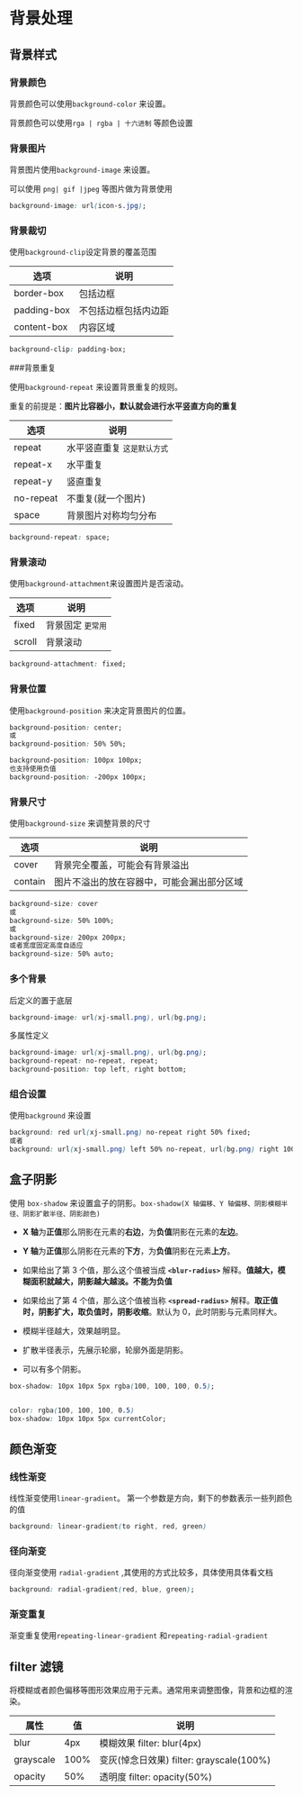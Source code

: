 # 背景处理

## 背景样式

### 背景颜色

背景颜色可以使用`background-color` 来设置。

背景颜色可以使用`rga | rgba | 十六进制` 等颜色设置



### 背景图片

背景图片使用`background-image` 来设置。

可以使用 `png| gif |jpeg` 等图片做为背景使用

```css
background-image: url(icon-s.jpg);
```



### 背景裁切

使用`background-clip`设定背景的覆盖范围

| 选项        | 说明                 |
| ----------- | -------------------- |
| border-box  | 包括边框             |
| padding-box | 不包括边框包括内边距 |
| content-box | 内容区域             |

```css
background-clip: padding-box;
```



###背景重复

使用`background-repeat` 来设置背景重复的规则。

重复的前提是：**图片比容器小，默认就会进行水平竖直方向的重复**

| 选项      | 说明                                     |
| --------- | ---------------------------------------- |
| repeat    | 水平竖直重复 <small>这是默认方式</small> |
| repeat-x  | 水平重复                                 |
| repeat-y  | 竖直重复                                 |
| no-repeat | 不重复(就一个图片)                       |
| space     | 背景图片对称均匀分布                     |

```css
background-repeat: space;
```



### 背景滚动

使用`background-attachment`来设置图片是否滚动。

| 选项   | 说明                           |
| ------ | ------------------------------ |
| fixed  | 背景固定 <small>更常用</small> |
| scroll | 背景滚动                       |

```css
background-attachment: fixed;
```



### 背景位置

使用`background-position` 来决定背景图片的位置。

```css
background-position: center;
或
background-position: 50% 50%;

background-position: 100px 100px;
也支持使用负值
background-position: -200px 100px;
```



### 背景尺寸

使用`background-size` 来调整背景的尺寸

| 选项    | 说明                                       |
| ------- | ------------------------------------------ |
| cover   | 背景完全覆盖，可能会有背景溢出             |
| contain | 图片不溢出的放在容器中，可能会漏出部分区域 |

```css
background-size: cover
或
background-size: 50% 100%;
或
background-size: 200px 200px;
或者宽度固定高度自适应
background-size: 50% auto;
```



### 多个背景

后定义的置于底层

```css
background-image: url(xj-small.png), url(bg.png);
```

多属性定义

```css
background-image: url(xj-small.png), url(bg.png);
background-repeat: no-repeat, repeat;
background-position: top left, right bottom;
```



### 组合设置

使用`background` 来设置

```css
background: red url(xj-small.png) no-repeat right 50% fixed;
或者
background: url(xj-small.png) left 50% no-repeat, url(bg.png) right 100% no-repeat red;
```



## 盒子阴影


使用 `box-shadow` 来设置盒子的阴影。`box-shadow(X 轴偏移、Y 轴偏移、阴影模糊半径、阴影扩散半径、阴影颜色)`
* **X 轴**为**正值**那么阴影在元素的**右边**，为**负值**阴影在元素的**左边**。
* **Y 轴**为**正值**那么阴影在元素的**下方**，为**负值**阴影在元素**上方**。
* 如果给出了第 3 个值，那么这个值被当成 **`<blur-radius>`** 解释。**值越大，模糊面积就越大，阴影越大越淡。不能为负值**
* 如果给出了第 4 个值，那么这个值被当称 **`<spread-radius>`** 解释。**取正值时，阴影扩大，取负值时，阴影收缩**。默认为 0，此时阴影与元素同样大。

* 模糊半径越大，效果越明显。
* 扩散半径表示，先展示轮廓，轮廓外面是阴影。
* 可以有多个阴影。





```css
box-shadow: 10px 10px 5px rgba(100, 100, 100, 0.5);


color: rgba(100, 100, 100, 0.5)
box-shadow: 10px 10px 5px currentColor;

```



## 颜色渐变

### 线性渐变

线性渐变使用`linear-gradient`。
第一个参数是方向，剩下的参数表示一些列颜色的值

```css
background: linear-gradient(to right, red, green)
```

### 径向渐变

径向渐变使用 `radial-gradient` ,其使用的方式比较多，具体使用具体看文档

```css
background: radial-gradient(red, blue, green);
```

### 渐变重复

渐变重复使用`repeating-linear-gradient` 和`repeating-radial-gradient`



## filter 滤镜

将模糊或者颜色偏移等图形效果应用于元素。通常用来调整图像，背景和边框的渲染。

| 属性      | 值   | 说明                                     |
| --------- | ---- | ---------------------------------------- |
| blur      | 4px  | 模糊效果 filter: blur(4px)               |
| grayscale | 100% | 变灰(悼念日效果) filter: grayscale(100%) |
| opacity   | 50%  | 透明度 filter: opacity(50%)              |









